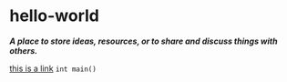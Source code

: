 # hello-world
***A place to store ideas, resources, or to share and discuss things with others.***

[this is a link](https://www.google.com)
`int main()`
